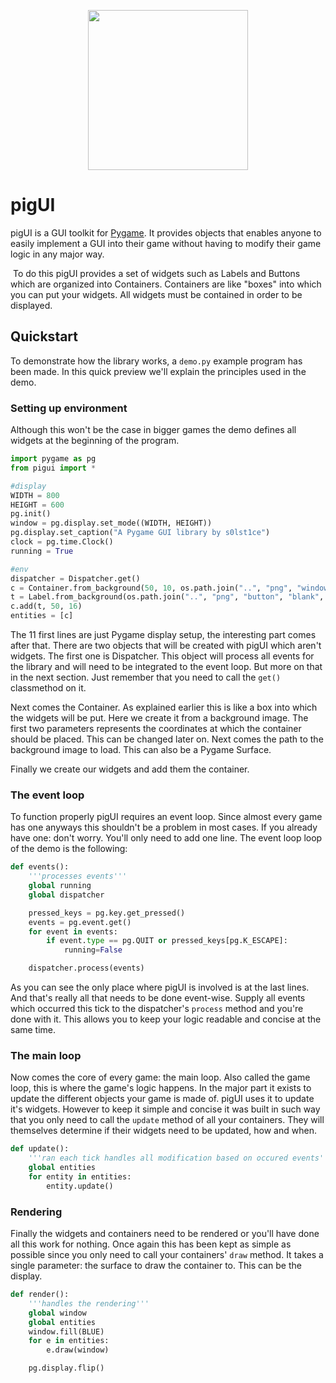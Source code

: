 <p align="center">
  <img width="256" height="256" src="https://github.com/s0lst1ce/assets/blob/master/pig.png">
</p>

# pigUI

pigUI is a GUI toolkit for [Pygame](https://www.pygame.org/news). It provides objects that enables anyone to easily implement a GUI into their game without having to modify their game logic in any major way.

​	To do this pigUI provides a set of widgets such as Labels and Buttons which are organized into Containers. Containers are like "boxes" into which you can put your widgets. All widgets must be contained in order to be displayed.



## Quickstart

To demonstrate how the library works, a `demo.py` example program has been made. In this quick preview we'll explain the principles used in the demo.

### Setting up environment

Although this won't be the case in bigger games the demo defines all widgets at the beginning of the program.

```python
import pygame as pg
from pigui import *

#display
WIDTH = 800
HEIGHT = 600
pg.init()
window = pg.display.set_mode((WIDTH, HEIGHT))
pg.display.set_caption("A Pygame GUI library by s0lst1ce")
clock = pg.time.Clock()
running = True

#env
dispatcher = Dispatcher.get()
c = Container.from_background(50, 10, os.path.join("..", "png", "windows", "Window", "win6.png"))
t = Label.from_background(os.path.join("..", "png", "button", "blank", "textbg1.png"), text="Hello World!", offset=(25, 0))
c.add(t, 50, 16)
entities = [c]
```

The 11 first lines are just Pygame display setup, the interesting part comes after that. There are two objects that will be created with pigUI which aren't widgets. The first one is Dispatcher. This object will process all events for the library and will need to be integrated to the event loop. But more on that in the next section. Just remember that you need to call the `get()` classmethod on it.

Next comes the Container. As explained earlier this is like a box into which the widgets will be put. Here we create it from a background image. The first two parameters represents the coordinates at which the container should be placed. This can be changed later on. Next comes the path to the background image to load. This can also be a Pygame Surface.

Finally we create our widgets and add them the container. 



### The event loop

To function properly pigUI requires an event loop. Since almost every game has one anyways this shouldn't be a problem in most cases. If you already have one: don't worry. You'll only need to add one line. The event loop loop of the demo is the following:

```python
def events():
	'''processes events'''
	global running
	global dispatcher

	pressed_keys = pg.key.get_pressed()
	events = pg.event.get()
	for event in events:
		if event.type == pg.QUIT or pressed_keys[pg.K_ESCAPE]:
			running=False

	dispatcher.process(events)
```



As you can see the only place where pigUI is involved is at the last lines. And that's really all that needs to be done event-wise. Supply all events which occurred this tick to the dispatcher's `process` method and you're done with it. This allows you to keep your logic readable and concise at the same time.



### The main loop

Now comes the core of every game: the main loop. Also called the game loop, this is where the game's logic happens. In the major part it exists to update the different objects your game is made of. pigUI uses it to update it's widgets. However to keep it simple and concise it was built in such way that you only need to call the `update` method of all your containers. They will themselves determine if their widgets need to be updated, how and when.

```python
def update():
	'''ran each tick handles all modification based on occured events'''
	global entities
	for entity in entities:
		entity.update()
```



### Rendering

Finally the widgets and containers need to be rendered or you'll have done all this work for nothing. Once again this has been kept as simple as possible since you only need to call your containers' `draw` method. It takes a single parameter: the surface to draw the container to. This can be the display.

```python
def render():
	'''handles the rendering'''
	global window
	global entities
	window.fill(BLUE)
	for e in entities:
		e.draw(window)

	pg.display.flip()
```
